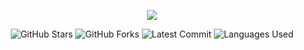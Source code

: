 <!--
   _____    _        _      ____                             
  |_   _|__| |__    / \\    / ___|  ___ _ ____   _____ _ __  
    | |/ _ \\ '_ \\  / _ \\   \\___ \\ / _ \\ '__\\ \\ / / _ \\ '__| 
    | |  __/ |_) |/ ___ \\   ___) |  __/ |   \\ V /  __/ |    
    |_|\\___|_.__//_/   \\_\\ |____/ \\___|_|    \\_/ \\___|_|    
   -----------------------------------------------------------
    The Hacker-Style LeetCode Daily Challenge Repo
    The one README to rule them all...
-->

<p align="center">
  <!-- Typing SVG -->
  <img src="https://readme-typing-svg.demolab.com?font=VT323&size=24&pause=1000&color=00FF00&center=true&vCenter=true&width=435&lines=Initializing+Hacker+Mode...;Welcome+to+the+Matrix...;Solving+LeetCode+Daily...;Happy+Hacking!">
</p>

<p align="center">
  <img src="https://img.shields.io/github/stars/YourUsername/YourRepo?style=social" alt="GitHub Stars">
  <img src="https://img.shields.io/github/forks/YourUsername/YourRepo?style=social" alt="GitHub Forks">
  <img src="https://img.shields.io/github/last-commit/YourUsername/YourRepo?color=limegreen" alt="Latest Commit">
  <img src="https://img.shields.io/github/languages/count/YourUsername/YourRepo?color=green" alt="Languages Used">
</p>

